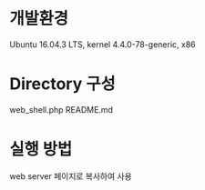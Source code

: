 # 개발환경  
Ubuntu 16.04.3 LTS, kernel 4.4.0-78-generic, x86  
  
# Directory 구성  
web_shell.php
README.md  
  
# 실행 방법  
web server 페이지로 복사하여 사용
